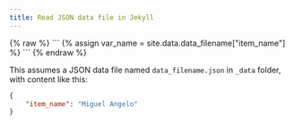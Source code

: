 ```yaml
---
title: Read JSON data file in Jekyll
---
```


<div markdown="1" class="ans">
{% raw %}
```
{% assign var_name = site.data.data_filename["item_name"] %}
```
{% endraw %}
</div>

This assumes a JSON data file named `data_filename.json` in `_data` folder, with content like this:

```json
{
    "item_name": "Miguel Angelo"
}
```
